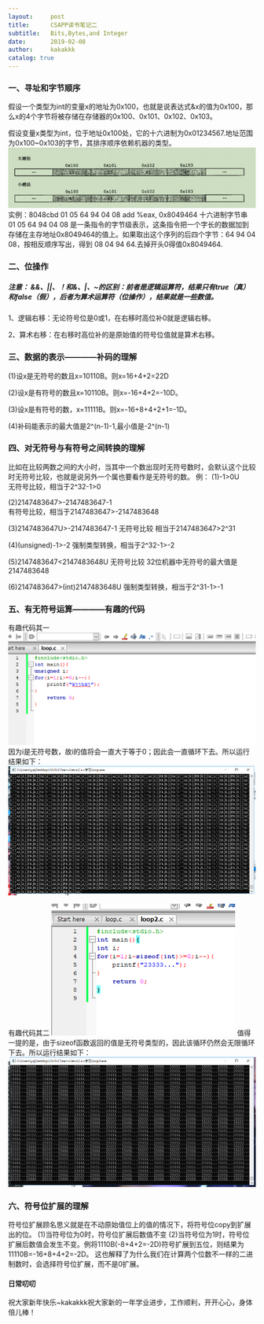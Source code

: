 ```yaml
---
layout:     post
title:      CSAPP读书笔记二
subtitle:   Bits,Bytes,and Integer
date:       2019-02-08
author:     kakakkk
catalog: true
---
```


### 一、寻址和字节顺序
假设一个类型为int的变量x的地址为0x100，也就是说表达式&x的值为0x100，那么x的4个字节将被存储在存储器的0x100、0x101、0x102、0x103。


假设变量x类型为int，位于地址0x100处，它的十六进制为0x01234567.地址范围为0x100~0x103的字节，其排序顺序依赖机器的类型。
![img](https://github.com/kakakkk/kakakkk.github.io/raw/master/img/post-sort.png)
实例：8048cbd  01 05 64 94 04 08      add    %eax, 0x8049464
十六进制字节串 01 05 64 94 04 08 是一条指令的字节级表示，这条指令把一个字长的数据加到存储在主存地址0x8049464的值上。如果取出这个序列的后四个字节：64 94 04 08，按相反顺序写出，得到 08 04 94 64.去掉开头0得值0x8049464.


### 二、位操作
##### 注意： &&、||、！和&、|、~的区别：前者是逻辑运算符，结果只有true（真）和false（假），后者为算术运算符（位操作），结果就是一些数值。


1、逻辑右移：无论符号位是0或1，在右移时高位补0就是逻辑右移。

2、算术右移：在右移时高位补的是原始值的符号位值就是算术右移。
 

### 三、数据的表示————补码的理解
(1)设x是无符号的数且x=10110B。则x=16+4+2=22D

(2)设x是有符号的数且x=10110B。则x=-16+4+2=-10D。

(3)设x是有符号的数，x=11111B。则x=-16+8+4+2+1=-1D。

(4)补码能表示的最大值是2^(n-1)-1,最小值是-2^(n-1)


### 四、对无符号与有符号之间转换的理解
比如在比较两数之间的大小时，当其中一个数出现时无符号数时，会默认这个比较时无符号比较，也就是说另外一个属也要看作是无符号的数。
例：
(1)-1>0U  
无符号比较，相当于2^32-1>0

(2)2147483647>-2147483647-1   
有符号比较，相当于2147483647>-2147483648

(3)2147483647U>-2147483647-1
无符号比较 相当于2147483647>2^31

(4)(unsigned)-1>-2 
强制类型转换，相当于2^32-1>-2

(5)2147483647<2147483648U
无符号比较 32位机器中无符号的最大值是2147483648

(6)2147483647>(int)2147483648U
强制类型转换，相当于2^31-1>-1



### 五、有无符号运算————有趣的代码
有趣代码其一
![img](https://github.com/kakakkk/kakakkk.github.io/raw/master/img/loop-unsigned1.png)
因为i是无符号数，故i的值将会一直大于等于0；因此会一直循环下去。所以运行结果如下：
![img](https://github.com/kakakkk/kakakkk.github.io/raw/master/img/loop-unsigned2.png)

有趣代码其二
![img](https://github.com/kakakkk/kakakkk.github.io/raw/master/img/loop-sizeof2.png)
值得一提的是，由于sizeof函数返回的值是无符号类型的，因此该循环仍然会无限循环下去。所以运行结果如下：
![img](https://github.com/kakakkk/kakakkk.github.io/raw/master/img/loop-sizeof1.png)


### 六、符号位扩展的理解
符号位扩展顾名思义就是在不动原始值位上的值的情况下，将符号位copy到扩展出的位。
(1)当符号位为0时，符号位扩展后数值不变
(2)当符号位为1时，符号位扩展后数值会发生不变。例将1110B(-8+4+2=-2D)符号扩展到五位，则结果为11110B=-16+8+4+2=-2D。
这也解释了为什么我们在计算两个位数不一样的二进制数时，会选择符号位扩展，而不是0扩展。



#### 日常叨叨
祝大家新年快乐~kakakkk祝大家新的一年学业进步，工作顺利，开开心心，身体倍儿棒！